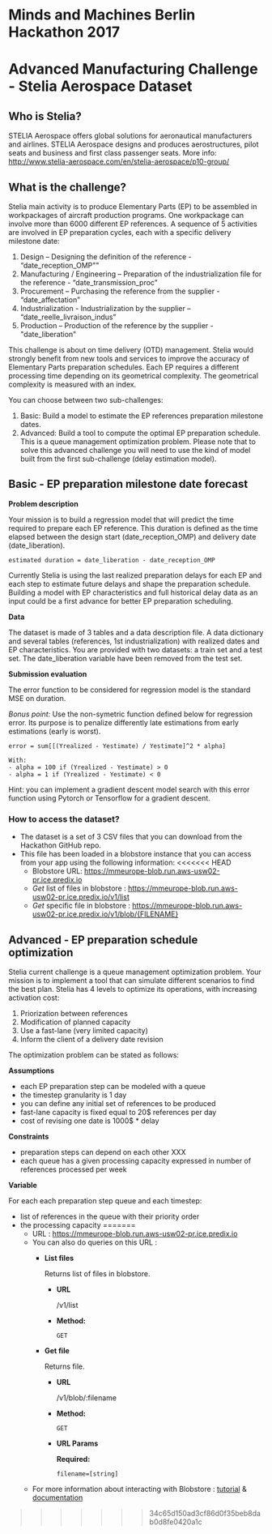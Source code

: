 # Minds and Machines Berlin Hackathon 2017
# Advanced Manufacturing Challenge - Stelia Aerospace Dataset

## Who is Stelia?
STELIA Aerospace offers global solutions for aeronautical manufacturers and airlines. STELIA Aerospace designs and produces aerostructures, pilot seats and business and first class passenger seats.
More info: http://www.stelia-aerospace.com/en/stelia-aerospace/p10-group/

## What is the challenge?
Stelia main activity is to produce Elementary Parts (EP) to be assembled in workpackages of aircraft production programs. One workpackage can involve more than 6000 different EP references. A sequence of 5 activities are involved in EP preparation cycles, each with a specific delivery milestone date:

1.	Design – Designing the definition of the reference - “date_reception_OMP""
2.	Manufacturing / Engineering – Preparation of the industrialization file for the reference - “date_transmission_proc”
3.	Procurement – Purchasing the reference from the supplier - “date_affectation”
4.	Industrialization - Industrialization by the supplier – “date_reelle_livraison_indus”
5.	Production – Production of the reference by the supplier - "date_liberation"

This challenge is about on time delivery (OTD) management. Stelia would strongly benefit from new tools and services to improve the accuracy of Elementary Parts preparation schedules.
Each EP requires a different processing time depending on its geometrical complexity. The geometrical complexity is measured with an index.

You can choose between two sub-challenges:
1. Basic: Build a model to estimate the EP references preparation milestone dates.
2. Advanced: Build a tool to compute the optimal EP preparation schedule. This is a queue management optimization problem. Please note that to solve this advanced challenge you will need to use the kind of model built from the first sub-challenge (delay estimation model).

## Basic - EP preparation milestone date forecast

**Problem description**

Your mission is to build a regression model that will predict the time required to prepare each EP reference. This duration is defined as the time elapsed between the design start (date_reception_OMP) and delivery date (date_liberation).

```
estimated duration = date_liberation - date_reception_OMP
```


Currently Stelia is using the last realized preparation delays for each EP and each step to estimate future delays and shape the preparation schedule. Building a model with EP characteristics and full historical delay data as an input could be a first advance for better EP preparation scheduling.

**Data**

The dataset is made of 3 tables and a data description file.
A data dictionary and several tables (references, 1st industrialization) with realized dates and EP characteristics.
You are provided with two datasets: a train set and a test set. The date_liberation variable have been removed from the test set.

**Submission evaluation**

The error function to be considered for regression model is the standard MSE on duration.

*Bonus point:*
Use the non-symetric function defined below for regression error. Its purpose is to penalize differently late estimations from early estimations (early is worst).
```
error = sum[[(Yrealized - Yestimate) / Yestimate]^2 * alpha]

With:
- alpha = 100 if (Yrealized - Yestimate) > 0
- alpha = 1 if (Yrealized - Yestimate) < 0
```

Hint: you can implement a gradient descent model search with this error function using Pytorch or Tensorflow for a gradient descent.


### How to access the dataset?
- The dataset is a set of 3 CSV files that you can download from the Hackathon GitHub repo.
- This file has been loaded in a blobstore instance that you can access from your app using the following information:
<<<<<<< HEAD
  - Blobstore URL: https://mmeurope-blob.run.aws-usw02-pr.ice.predix.io
  - *Get* list of files in blobstore : https://mmeurope-blob.run.aws-usw02-pr.ice.predix.io/v1/list
  - *Get* specific file in blobstore : https://mmeurope-blob.run.aws-usw02-pr.ice.predix.io/v1/blob/{FILENAME}


## Advanced - EP preparation schedule optimization
Stelia current challenge is a queue management optimization problem. Your mission is to implement a tool that can simulate different scenarios to find the best plan.
Stelia has 4 levels to optimize its operations, with increasing activation cost:
1. Priorization between references
2. Modification of planned capacity
3. Use a fast-lane (very limited capacity)
4. Inform the client of a delivery date revision

The optimization problem can be stated as follows:

**Assumptions**
- each EP preparation step can be modeled with a queue
- the timestep granularity is 1 day
- you can define any initial set of references to be produced
- fast-lane capacity is fixed equal to 20$ references per day
- cost of revising one date is 1000$ * delay

**Constraints**
- preparation steps can depend on each other XXX
- each queue has a given processing capacity expressed in number of references processed per week

**Variable**

For each each preparation step queue and each timestep:
- list of references in the queue with their priority order
- the processing capacity
=======
  - URL : https://mmeurope-blob.run.aws-usw02-pr.ice.predix.io
  - You can also do queries on this URL : 
    - **List files**

      Returns list of files in blobstore.

      * **URL**

        /v1/list

      * **Method:**

        `GET`

    - **Get file**

      Returns file.

       * **URL**

          /v1/blob/:filename

      * **Method:**

        `GET`

      *  **URL Params**

         **Required:**

         `filename=[string]`
   - For more information about interacting with Blobstore : [tutorial](https://www.predix.io/resources/tutorials/tutorial-details.html?tutorial_id=1931&tag=1922&journey=Exploring%20Blobstore) & [documentation](https://docs.predix.io/en-US/content/service/data_management/blobstore/)
>>>>>>> 34c65d150ad3cf86d0f35beb8dab0d8fe0420a1c
